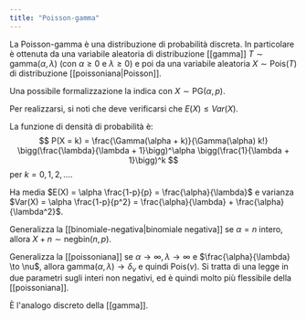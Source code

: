 ```yaml
---
title: "Poisson-gamma"
---
```

La Poisson-gamma è una distribuzione di probabilità discreta. In particolare è ottenuta da una variabile aleatoria di distribuzione [[gamma]] $T \sim \mathrm{gamma}(\alpha, \lambda)$ (con $\alpha \ge 0$ e $\lambda \ge 0$) e poi da una variabile aleatoria $X \sim \mathrm{Pois}(T)$ di distribuzione [[poissoniana|Poisson]].

Una possibile formalizzazione la indica con $X \sim \mathrm{PG}(\alpha, p)$.

Per realizzarsi, si noti che deve verificarsi che $E(X) \le Var(X)$.

La funzione di densità di probabilità è:
$$
P(X = k) = \frac{\Gamma(\alpha + k)}{\Gamma(\alpha) k!} \bigg(\frac{\lambda}{\lambda + 1}\bigg)^\alpha \bigg(\frac{1}{\lambda + 1}\bigg)^k
$$
per $k = 0, 1, 2, \ldots$.

Ha media $E(X) = \alpha \frac{1-p}{p} = \frac{\alpha}{\lambda}$ e varianza $Var(X) = \alpha \frac{1-p}{p^2} = \frac{\alpha}{\lambda} + \frac{\alpha}{\lambda^2}$.

Generalizza la [[binomiale-negativa|binomiale negativa]] se $\alpha = n$ intero, allora $X + n \sim \mathrm{negbin}(n, p)$.

Generalizza la [[poissoniana]] se $\alpha \to \infty, \lambda \to \infty$ e $\frac{\alpha}{\lambda} \to \nu$, allora $\mathrm{gamma}(\alpha, \lambda) \to \delta_\nu$ e quindi $\mathrm{Pois}(\nu)$. Si tratta di una legge in due parametri sugli interi non negativi, ed è quindi molto più flessibile della [[poissoniana]].

È l'analogo discreto della [[gamma]].
